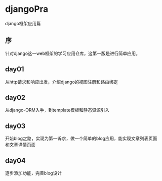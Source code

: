 # djangoPra
django框架应用篇

## 序

针对django这一web框架的学习应用仓库，这第一版是进行简单应用。

## day01

从http请求和响应出发，介绍django的视图注册和路由绑定

## day02

从django-ORM入手，到template模板和静态资源引入

## day03 

开始blog之路，实现为第一诉求，做一个简单的blog应用，能实现文章列表页面和文章详情页面

## day04

逐步添加功能，完善blog设计